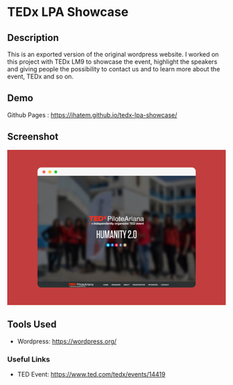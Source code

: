 # TEDx LPA Showcase

## Description

This is an exported version of the original wordpress website. I worked on this project with TEDx LM9 to showcase the event, highlight the speakers and giving people the possibility to contact us and to learn more about the event, TEDx and so on. 

## Demo

Github Pages : https://ihatem.github.io/tedx-lpa-showcase/

## Screenshot 
![App screenshot!](https://raw.githubusercontent.com/ihatem/tedx-lpa-showcase/master/wordpress/wp-content/uploads/tedx-lpa-sketch.png)

## Tools Used

 * Wordpress: https://wordpress.org/ 
 
### Useful Links

* TED Event: https://www.ted.com/tedx/events/14419
